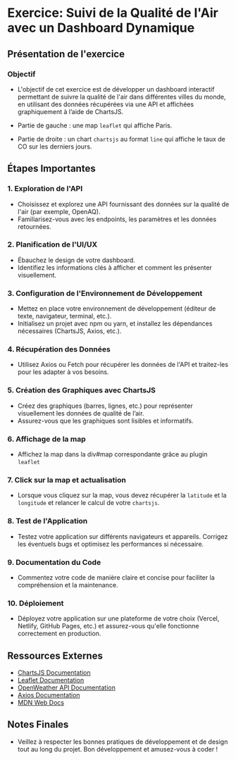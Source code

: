 # Exercice: Suivi de la Qualité de l'Air avec un Dashboard Dynamique
## Présentation de l'exercice
### Objectif
- L'objectif de cet exercice est de développer un dashboard interactif permettant de suivre la qualité de l'air dans différentes villes du monde, en utilisant des données récupérées via une API et affichées graphiquement à l’aide de ChartsJS.

- Partie de gauche : une map `leaflet` qui affiche Paris.
- Partie de droite : un chart `chartsjs` au format `line` qui affiche le taux de CO sur les derniers jours.

## Étapes Importantes
### 1. Exploration de l'API
- Choisissez et explorez une API fournissant des données sur la qualité de l'air (par exemple, OpenAQ).
- Familiarisez-vous avec les endpoints, les paramètres et les données retournées.
### 2. Planification de l'UI/UX
- Ébauchez le design de votre dashboard.
- Identifiez les informations clés à afficher et comment les présenter visuellement.
### 3. Configuration de l'Environnement de Développement
- Mettez en place votre environnement de développement (éditeur de texte, navigateur, terminal, etc.).
- Initialisez un projet avec npm ou yarn, et installez les dépendances nécessaires (ChartsJS, Axios, etc.).
### 4. Récupération des Données
- Utilisez Axios ou Fetch pour récupérer les données de l'API et traitez-les pour les adapter à vos besoins.
### 5. Création des Graphiques avec ChartsJS
- Créez des graphiques (barres, lignes, etc.) pour représenter visuellement les données de qualité de l’air.
- Assurez-vous que les graphiques sont lisibles et informatifs.
### 6. Affichage de la map
- Affichez la map dans la div#map correspondante grâce au plugin `leaflet`
### 7. Click sur la map et actualisation
- Lorsque vous cliquez sur la map, vous devez récupérer la `latitude` et la `longitude` et relancer le calcul de votre `chartsjs`.
### 8. Test de l'Application
- Testez votre application sur différents navigateurs et appareils.
Corrigez les éventuels bugs et optimisez les performances si nécessaire.
### 9. Documentation du Code
- Commentez votre code de manière claire et concise pour faciliter la compréhension et la maintenance.
### 10. Déploiement
- Déployez votre application sur une plateforme de votre choix (Vercel, Netlify, GitHub Pages, etc.) et assurez-vous qu'elle fonctionne correctement en production.

## Ressources Externes
- [ChartsJS Documentation](https://www.chartjs.org/docs/latest/)
- [Leaflet Documentation](https://leafletjs.com/reference.html)
- [OpenWeather API Documentation](https://openweathermap.org/api/air-pollution)
- [Axios Documentation](https://axios-http.com/docs/intro)
- [MDN Web Docs](https://developer.mozilla.org/)



## Notes Finales
- Veillez à respecter les bonnes pratiques de développement et de design tout au long du projet. Bon développement et amusez-vous à coder !